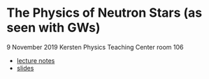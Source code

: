 # The Physics of Neutron Stars (as seen with GWs)

9 November 2019
Kersten Physics Teaching Center room 106

 * [lecture notes](lecture7-notes.pdf)
 * [slides](lecture7-slides.pdf)
